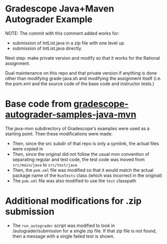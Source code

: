 # Gradescope Java+Maven Autograder Example

NOTE: The commit with this comment added works for:
* submission of IntList.java in a zip file with one level up
* submission of IntList.java directly.

Next step: make private version and modify so that it works for the Rational assignment.

Dual maintenance on this repo and that private version if anything is done other than modifying grade-java.sh and modifying the assignment itself
(i.e. the pom.xml and the source code of the base code and instructor tests.)

# Base code from [gradescope-autograder-samples-java-mvn](https://github.com/ucsb-gradescope-tools/gradescope-autograder-samples-java-mvn)

The java-mvn subdirectory of Gradescope's examples were used as a starting point.  Then these modifications were made:

* Then, since the src subdir of that repo is only a symlink, the actual files were copied in
* Then, since the original did not follow the usual mvn convention of separating regular and test code,
   the test code was moved from `src/main/java` to `src/test/java`
* Then, the `pom.xml` file was modified so that it would match the actual package name
   of the `RunTests` class (which was incorrect in the original)
* The `pom.xml` file was also modified to use the `test` classpath

# Additional modifications for .zip submission


* The `run_autograder` script was modified to look in /autograder/submission for a single zip file.   If that zip file is not found, then a message with a single
failed test is shown.






